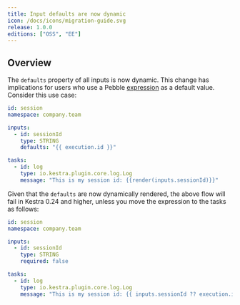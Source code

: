 ```yaml
---
title: Input defaults are now dynamic
icon: /docs/icons/migration-guide.svg
release: 1.0.0
editions: ["OSS", "EE"]
---
```


## Overview

The `defaults` property of all inputs is now dynamic. This change has implications for users who use a Pebble [expression](../../expressions/index.md) as a default value. Consider this use case:

```yaml
id: session
namespace: company.team

inputs:
  - id: sessionId
    type: STRING
    defaults: "{{ execution.id }}"   

tasks:
  - id: log
    type: io.kestra.plugin.core.log.Log
    message: "This is my session id: {{render(inputs.sessionId)}}"
```

Given that the `defaults` are now dynamically rendered, the above flow will fail in Kestra 0.24 and higher, unless you move the expression to the tasks as follows:

```yaml
id: session
namespace: company.team

inputs:
  - id: sessionId
    type: STRING
    required: false

tasks:
  - id: log
    type: io.kestra.plugin.core.log.Log
    message: "This is my session id: {{ inputs.sessionId ?? execution.id }}"
```
